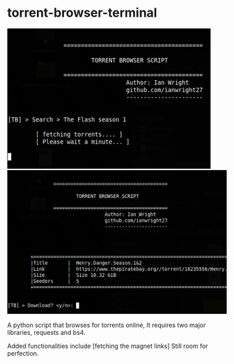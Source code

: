 # torrent-browser-terminal
![](torrent-browser1.png)
![](torrent-browser2.png)


A python script that browses for torrents online,
It requires two major libraries, requests and bs4.

Added functionalities include [fetching the magnet links]
Still room for perfection.
